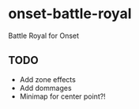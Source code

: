 # onset-battle-royal
Battle Royal for Onset

## TODO

* Add zone effects
* Add dommages
* Minimap for center point?!
